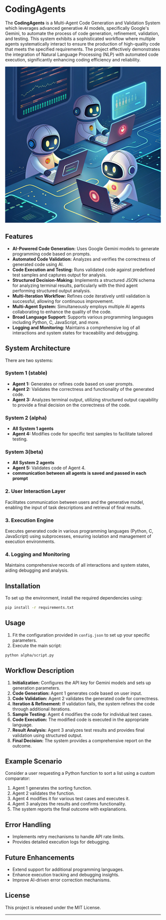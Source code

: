 # CodingAgents

The **CodingAgents** is a Multi-Agent Code Generation and Validation System which leverages advanced generative AI models, specifically Google's Gemini, to automate the process of code generation, refinement, validation, and testing. This system exhibits a sophisticated workflow where multiple agents systematically interact to ensure the production of high-quality code that meets the specified requirements. The project effectively demonstrates the integration of Natural Language Processing (NLP) with automated code execution, significantly enhancing coding efficiency and reliability.

![logo](Logo.png)

## Features
- **AI-Powered Code Generation:** Uses Google Gemini models to generate programming code based on prompts.
- **Automated Code Validation:** Analyzes and verifies the correctness of generated code using AI.
- **Code Execution and Testing:** Runs validated code against predefined test samples and captures output for analysis.
- **Structured Decision-Making:** Implements a structured JSON schema for analyzing terminal results, particularly with the third agent performing structured output analysis.
- **Multi-Iteration Workflow:** Refines code iteratively until validation is successful, allowing for continuous improvement.
- **Multi-Agent System:** Simultaneously employs multiple AI agents collaborating to enhance the quality of the code.
- **Broad Language Support:** Supports various programming languages including Python, C, JavaScript, and more.
- **Logging and Monitoring:** Maintains a comprehensive log of all interactions and system states for traceability and debugging.

## System Architecture
There are two systems:
### System 1 (stable)
- **Agent 1:** Generates or refines code based on user prompts.
- **Agent 2:** Validates the correctness and functionality of the generated code.
- **Agent 3:** Analyzes terminal output, utilizing structured output capability to provide a final decision on the correctness of the code.

### System 2 (alpha)

- **All System 1 agents**
- **Agent 4:** Modifies code for specific test samples to facilitate tailored testing.

### System 3(beta)
- **All System 2 agents**
- **Agent 5:** Validates code of Agent 4.
- **communication between all agents is saved and passed in each prompt**

### 2. User Interaction Layer
Facilitates communication between users and the generative model, enabling the input of task descriptions and retrieval of final results.

### 3. Execution Engine
Executes generated code in various programming languages (Python, C, JavaScript) using subprocesses, ensuring isolation and management of execution environments.

### 4. Logging and Monitoring
Maintains comprehensive records of all interactions and system states, aiding debugging and analysis.

## Installation
To set up the environment, install the required dependencies using:
```sh
pip install -r requirements.txt
```

## Usage
1. Fit the configuration provided in `config.json` to set up your specific parameters.
2. Execute the main script:
```sh
python alpha/script.py
```

## Workflow Description
1. **Initialization:** Configures the API key for Gemini models and sets up generation parameters.
2. **Code Generation:** Agent 1 generates code based on user input.
3. **Code Validation:** Agent 2 validates the generated code for correctness.
4. **Iteration & Refinement:** If validation fails, the system refines the code through additional iterations.
5. **Sample Testing:** Agent 4 modifies the code for individual test cases.
6. **Code Execution:** The modified code is executed in the appropriate language.
7. **Result Analysis:** Agent 3 analyzes test results and provides final validation using structured output.
8. **Final Decision:** The system provides a comprehensive report on the outcome.

## Example Scenario
Consider a user requesting a Python function to sort a list using a custom comparator:
1. Agent 1 generates the sorting function.
2. Agent 2 validates the function.
3. Agent 4 modifies it for various test cases and executes it.
4. Agent 3 analyzes the results and confirms functionality.
5. The system reports the final outcome with explanations.

## Error Handling
- Implements retry mechanisms to handle API rate limits.
- Provides detailed execution logs for debugging.

## Future Enhancements
- Extend support for additional programming languages.
- Enhance execution tracking and debugging insights.
- Improve AI-driven error correction mechanisms.

## License
This project is released under the MIT License.

---
